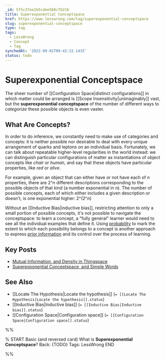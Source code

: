 ```yaml
---
_id: 5f5c37ee1b5cdee568cfb216
title: Superexponential Conceptspace
href: https://www.lesswrong.com/tag/superexponential-conceptspace
slug: superexponential-conceptspace
type: tag
tags:
  - LessWrong
  - Concept
  - Tag
synchedAt: '2022-09-01T09:42:22.143Z'
status: todo
---
```


# Superexponential Conceptspace

The sheer number of [[Configuration Space|distinct configurations]] in which matter could be arranged is [[Scope Insensitivity|unimaginably]] vast, but the **superexponential conceptspace** of the number of different ways to *categorize* these possible objects is even vaster.

## What Are Concepts?

In order to do inference, we constantly need to make use of categories and concepts: it is neither possible nor desirable to deal with every unique arrangement of quarks and leptons on an individual basis. Fortunately, we can talk about repeatable higher-level regularities in the world instead: we can distinguish particular configurations of matter as instantiations of object concepts like *chair* or *human*, and say that these objects have particular properties, like *red* or *alive*.

For example, given an object that can either have or not have each of *n* properties, there are 2^*n* different descriptions corresponding to the possible objects of that kind (a number exponential in *n*). The number of possible concepts, each of which either includes a given description or doesn't, is one exponential higher: 2^(2^*n*)

Without an [[Inductive Bias|inductive bias]], restricting attention to only a small portion of possible concepts, it's not possible to navigate the conceptspace: to learn a concept, a "fully general" learner would need to see all the individual examples that define it. Using [probability](https://wiki.lesswrong.com/wiki/probability) to mark the extent to which each possibility belongs to a concept is another approach to express [prior information](https://wiki.lesswrong.com/wiki/prior) and its control over the process of learning.

## Key Posts

- [Mutual Information, and Density in Thingspace](http://lesswrong.com/lw/o2/mutual_information_and_density_in_thingspace/)
- [Superexponential Conceptspace, and Simple Words](http://lesswrong.com/lw/o3/superexponential_conceptspace_and_simple_words/)

## See Also

- [[Locate The Hypothesis|Locate the hypothesis]] (`= [[Locate The Hypothesis|Locate the hypothesis]].status`)
- [[Inductive Bias|Inductive bias]] (`= [[Inductive Bias|Inductive bias]].status`)
- [[Configuration Space|Configuration space]] (`= [[Configuration Space|Configuration space]].status`)


%%

% START
Basic (and reversed card)
What is **Superexponential Conceptspace**?
Back: {TODO}
Tags: LessWrong
END

%%
	
